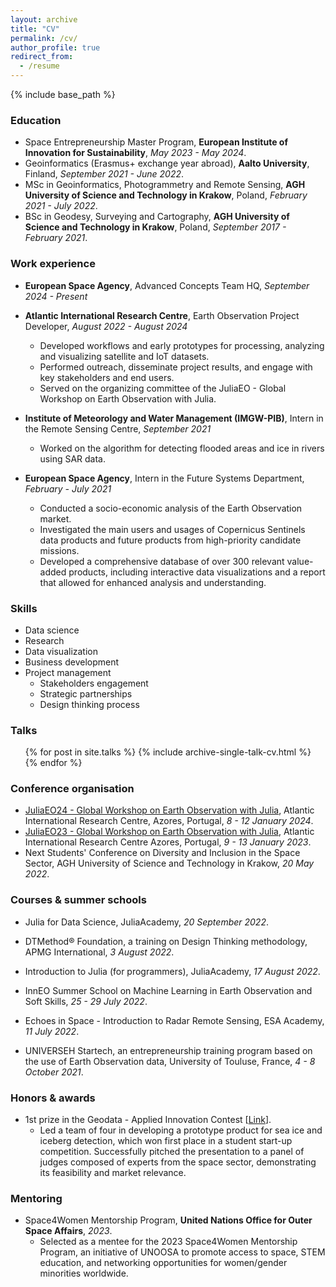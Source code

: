 ```yaml
---
layout: archive
title: "CV"
permalink: /cv/
author_profile: true
redirect_from:
  - /resume
---
```


{% include base_path %}

### Education

* Space Entrepreneurship Master Program, **European Institute of Innovation for Sustainability**, *May 2023 - May 2024*.
* Geoinformatics (Erasmus+ exchange year abroad), **Aalto University**, Finland, *September 2021 - June 2022*.
* MSc in Geoinformatics, Photogrammetry and Remote Sensing, **AGH University of Science and Technology in Krakow**, Poland, *February 2021 - July 2022*.
* BSc in Geodesy, Surveying and Cartography, **AGH University of Science and Technology in Krakow**, Poland, *September 2017 - February 2021*.

### Work experience

* **European Space Agency**, Advanced Concepts Team HQ, *September 2024 - Present*

* **Atlantic International Research Centre**, Earth Observation Project Developer, *August 2022 - August 2024*
  * Developed workflows and early prototypes for processing, analyzing and visualizing satellite and IoT datasets.
  * Performed outreach, disseminate project results, and engage with key stakeholders and end users.
  * Served on the organizing committee of the JuliaEO - Global Workshop on Earth Observation with Julia.

* **Institute of Meteorology and Water Management (IMGW-PIB)**, Intern in the Remote Sensing Centre, *September 2021*
  * Worked on the algorithm for detecting flooded areas and ice in rivers using SAR data.

* **European Space Agency**, Intern in the Future Systems Department, *February - July 2021*
  * Conducted a socio-economic analysis of the Earth Observation market.
  * Investigated the main users and usages of Copernicus Sentinels data products and future products from high-priority candidate missions.
  * Developed a comprehensive database of over 300 relevant value-added products, including interactive data visualizations and a report that allowed for enhanced analysis and understanding.  
  
### Skills

* Data science
* Research
* Data visualization
* Business development
* Project management
  * Stakeholders engagement
  * Strategic partnerships
  * Design thinking process

### Talks

  <ul>{% for post in site.talks %}
    {% include archive-single-talk-cv.html %}
  {% endfor %}</ul>

### Conference organisation 

* [JuliaEO24 - Global Workshop on Earth Observation with Julia](https://aircentre.github.io/JuliaEO24/), Atlantic International Research Centre, Azores, Portugal, *8 - 12 January 2024*.
* [JuliaEO23 - Global Workshop on Earth Observation with Julia](https://aircentre.github.io/JuliaEO/), Atlantic International Research Centre Azores, Portugal, *9 - 13 January 2023*.
* Next Students' Conference on Diversity and Inclusion in the Space Sector, AGH University of Science and Technology in Krakow, *20 May 2022*.

### Courses & summer schools  

* Julia for Data Science, JuliaAcademy, *20 September 2022*.

* DTMethod® Foundation, a training on Design Thinking methodology, APMG International, *3 August 2022*.

* Introduction to Julia (for programmers), JuliaAcademy, *17 August 2022*.

* InnEO Summer School on Machine Learning in Earth Observation and Soft Skills, *25 - 29 July 2022*.

* Echoes in Space - Introduction to Radar Remote Sensing, ESA Academy, *11 July 2022*.

* UNIVERSEH Startech, an entrepreneurship training program based on the use of Earth Observation data, University of Touluse, France, *4 - 8 October 2021*.

### Honors & awards 

* 1st prize in the Geodata - Applied Innovation Contest [[Link](https://geod.agh.edu.pl/index.php?option=com_content&view=article&id=1262:nasi-studenci-laureatami-konkursu-geodata-applied-innovation&catid=13:pracownicy&Itemid=300&lang=pl)].
  * Led a team of four in developing a prototype product for sea ice and iceberg detection, which won first place in a student start-up competition. Successfully pitched the presentation to a panel of judges composed of experts from the space sector, demonstrating its feasibility and market relevance.

### Mentoring 

* Space4Women Mentorship Program, **United Nations Office for Outer Space Affairs**, *2023*.
  * Selected as a mentee for the 2023 Space4Women Mentorship Program, an initiative of UNOOSA to promote access to space, STEM education, and networking opportunities for women/gender minorities worldwide.

